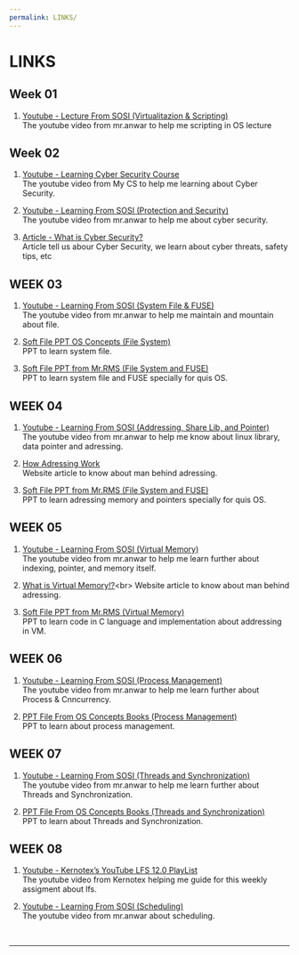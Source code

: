 ```yaml
---
permalink: LINKS/
---
```


# LINKS

## Week 01

1. [Youtube - Lecture From SOSI (Virtualitazion & Scripting)](https://www.youtube.com/watch?v=xFjdbPBNbto)<br>
The youtube video from mr.anwar to help me scripting in OS lecture

## Week 02

1. [Youtube - Learning Cyber Security Course](https://www.youtube.com/watch?v=U_P23SqJaDc)<br>
The youtube video from My CS to help me learning about Cyber Security.

2. [Youtube - Learning From SOSI (Protection and Security)](https://www.youtube.com/watch?v=QpmAKN9j2ks)<br>
The youtube video from mr.anwar to help me about cyber security.

3. [Article - What is Cyber Security?](https://www.kaspersky.com/resource-center/definitions/what-is-cyber-security)<br>
Article tell us abour Cyber Security, we learn about cyber threats, safety tips, etc

## WEEK 03
1. [Youtube - Learning From SOSI (System File & FUSE)](https://www.youtube.com/watch?v=PBkZynNIZWk)<br>
The youtube video from mr.anwar to help me maintain and mountain about file.

2. [Soft File PPT OS Concepts (File System)](https://www.os-book.com/OS10/slide-dir/PPTX-dir/ch13.pptx)<br>
PPT to learn system file.

3. [Soft File PPT from Mr.RMS (File System and FUSE)](https://os.vlsm.org/Slides/os03.pdf)<br>
PPT to learn system file and FUSE specially for quis OS.

## WEEK 04
1. [Youtube - Learning From SOSI (Addressing, Share Lib, and Pointer)](https://www.youtube.com/watch?v=uFj7mKNq1t0)<br>
The youtube video from mr.anwar to help me know about linux library, data pointer and adressing.

2. [How Adressing Work](https://computer.howstuffworks.com/c23.htm)<br>
Website article to know about man behind adressing.

3. [Soft File PPT from Mr.RMS (File System and FUSE)](https://os.vlsm.org/Slides/os04.pdf)<br>
PPT to learn adressing memory and pointers specially for quis OS.

## WEEK 05
1. [Youtube - Learning From SOSI (Virtual Memory)](https://www.youtube.com/watch?v=E7pmf5pySTM&feature=youtu.be)<br>
The youtube video from mr.anwar to help me learn further about indexing, pointer, and memory itself.

2. [What is Virtual Memory!?](https://www.makeuseof.com/virtual-memory-on-linux/#:~:text=Virtual%20memory%20is%20a%20way,the%20kernel%20and%20hardware%20levels.)<br>
Website article to know about man behind adressing.

3. [Soft File PPT from Mr.RMS (Virtual Memory)](https://os.vlsm.org/Slides/os05.pdf)<br>
PPT to learn code in C language and implementation about addressing in VM.

## WEEK 06
1. [Youtube - Learning From SOSI (Process Management)](https://www.youtube.com/watch?v=-pL2fAdb7Kw)<br>
The youtube video from mr.anwar to help me learn further about Process & Cnncurrency.

2. [PPT File From OS Concepts Books (Process Management)](https://www.os-book.com/OS10/slide-dir/PPTX-dir/ch3.pptx)<br>
PPT to learn about process management.

## WEEK 07
1. [Youtube - Learning From SOSI (Threads and Synchronization)](https://www.youtube.com/watch?v=Z5D3z3AzXII)<br>
The youtube video from mr.anwar to help me learn further about Threads and Synchronization.

2. [PPT File From OS Concepts Books (Threads and Synchronization)](https://www.os-book.com/OS10/slide-dir/PPTX-dir/ch4.pptx)<br>
PPT to learn about Threads and Synchronization.

## WEEK 08
1. [Youtube - Kernotex’s YouTube LFS 12.0 PlayList](https://www.youtube.com/playlist?list=PLyc5xVO2uDsA5QPbtj_eYU8J0qrvU6315)<br>
The youtube video from Kernotex helping me guide for this weekly assigment about lfs.

2. [Youtube - Learning From SOSI (Scheduling)](https://www.youtube.com/watch?v=Gzic0dI3qQc&t=2197s)<br>
The youtube video from mr.anwar about scheduling.

<br>
<hr>
